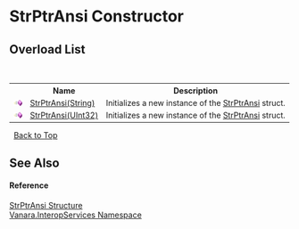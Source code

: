 # StrPtrAnsi Constructor 
 


## Overload List
&nbsp;<table><tr><th></th><th>Name</th><th>Description</th></tr><tr><td>![Public method](media/pubmethod.gif "Public method")</td><td><a href="6a0377ba-391b-d800-6c58-bd900bfe27ef">StrPtrAnsi(String)</a></td><td>
Initializes a new instance of the <a href="dfeb585e-cf90-73a6-c647-b60e0f674370">StrPtrAnsi</a> struct.</td></tr><tr><td>![Public method](media/pubmethod.gif "Public method")</td><td><a href="2f856d0c-c9f3-a04c-de50-4cf3982b2190">StrPtrAnsi(UInt32)</a></td><td>
Initializes a new instance of the <a href="dfeb585e-cf90-73a6-c647-b60e0f674370">StrPtrAnsi</a> struct.</td></tr></table>&nbsp;
<a href="#strptransi-constructor">Back to Top</a>

## See Also


#### Reference
<a href="dfeb585e-cf90-73a6-c647-b60e0f674370">StrPtrAnsi Structure</a><br /><a href="46913109-b3e0-3b59-6f7f-071f8aa90bf0">Vanara.InteropServices Namespace</a><br />